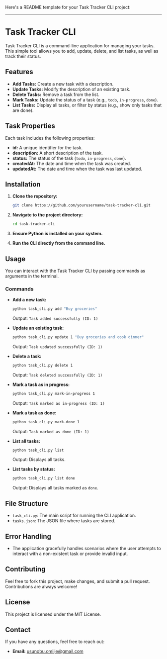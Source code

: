 Here's a README template for your Task Tracker CLI project:

---

# **Task Tracker CLI**

Task Tracker CLI is a command-line application for managing your tasks. This simple tool allows you to add, update, delete, and list tasks, as well as track their status.

## **Features**

- **Add Tasks:** Create a new task with a description.
- **Update Tasks:** Modify the description of an existing task.
- **Delete Tasks:** Remove a task from the list.
- **Mark Tasks:** Update the status of a task (e.g., `todo`, `in-progress`, `done`).
- **List Tasks:** Display all tasks, or filter by status (e.g., show only tasks that are done).

## **Task Properties**

Each task includes the following properties:

- **id:** A unique identifier for the task.
- **description:** A short description of the task.
- **status:** The status of the task (`todo`, `in-progress`, `done`).
- **createdAt:** The date and time when the task was created.
- **updatedAt:** The date and time when the task was last updated.

## **Installation**

1. **Clone the repository:**

   ```bash
   git clone https://github.com/yourusername/task-tracker-cli.git
   ```

2. **Navigate to the project directory:**

   ```bash
   cd task-tracker-cli
   ```

3. **Ensure Python is installed on your system.**

4. **Run the CLI directly from the command line.**

## **Usage**

You can interact with the Task Tracker CLI by passing commands as arguments in the terminal.

### **Commands**

- **Add a new task:**

  ```bash
  python task_cli.py add "Buy groceries"
  ```

  Output: `Task added successfully (ID: 1)`

- **Update an existing task:**

  ```bash
  python task_cli.py update 1 "Buy groceries and cook dinner"
  ```

  Output: `Task updated successfully (ID: 1)`

- **Delete a task:**

  ```bash
  python task_cli.py delete 1
  ```

  Output: `Task deleted successfully (ID: 1)`

- **Mark a task as in progress:**

  ```bash
  python task_cli.py mark-in-progress 1
  ```

  Output: `Task marked as in-progress (ID: 1)`

- **Mark a task as done:**

  ```bash
  python task_cli.py mark-done 1
  ```

  Output: `Task marked as done (ID: 1)`

- **List all tasks:**

  ```bash
  python task_cli.py list
  ```

  Output: Displays all tasks.

- **List tasks by status:**

  ```bash
  python task_cli.py list done
  ```

  Output: Displays all tasks marked as `done`.

## **File Structure**

- `task_cli.py`: The main script for running the CLI application.
- `tasks.json`: The JSON file where tasks are stored.

## **Error Handling**

- The application gracefully handles scenarios where the user attempts to interact with a non-existent task or provide invalid input.

## **Contributing**

Feel free to fork this project, make changes, and submit a pull request. Contributions are always welcome!

## **License**

This project is licensed under the MIT License.

## **Contact**

If you have any questions, feel free to reach out:

- **Email:** usunobu.omijie@gmail.com
